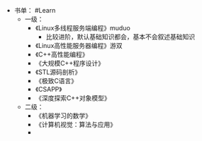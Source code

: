 - 书单： #Learn
	- 一级：
		- 《Linux多线程服务端编程》muduo
			- 比较进阶，默认基础知识都会，基本不会叙述基础知识
		- 《Linux高性能服务器编程》游双
		- 《C++高性能编程》
		- 《大规模C++程序设计》
		- 《STL源码剖析》
		- 《极致C语言》
		- 《CSAPP》
		- 《深度探索C++对象模型》
	- 二级：
		- 《机器学习的数学》
		- 《计算机视觉：算法与应用》
		-